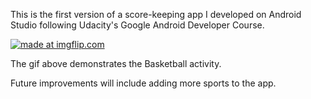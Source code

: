 This is the first version of a score-keeping app I developed on Android Studio following Udacity's Google Android Developer Course.

<a href="https://imgflip.com/gif/2152pt"><img src="https://i.imgflip.com/2152pt.gif" title="made at imgflip.com"/></a>

The gif above demonstrates the Basketball activity.

Future improvements will include adding more sports to the app.
